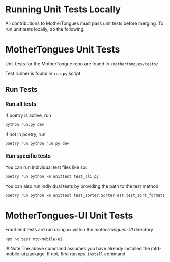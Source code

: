 # Running Unit Tests Locally

All contributions to MotherTongues must pass unit tests before merging.
To run unit tests locally, do the following.

# MotherTongues Unit Tests

Unit tests for the MotherTongue repo are found in `/mothertongues/tests/`

Test runner is found in `run.py` script.

## Run Tests

### Run all tests
If poetry is active, run

    python run.py dev

If not in poetry, run

    poetry run python run.py dev

### Run specific tests

You can run individual test files like so:

    poetry run python -m unittest test_cli.py

You can also run individual tests by providing the path to the test method

    poetry run python -m unittest test_sorter.SorterTest.test_sort_formats

# MotherTongues-UI Unit Tests

Front end tests are run using `nx` within the *mothertongues-UI* directory

    npx nx test mtd-mobile-ui

!!! Note
    The above command assumes you have already installed the mtd-mobile-ui package. If not, first run `npm install` command
